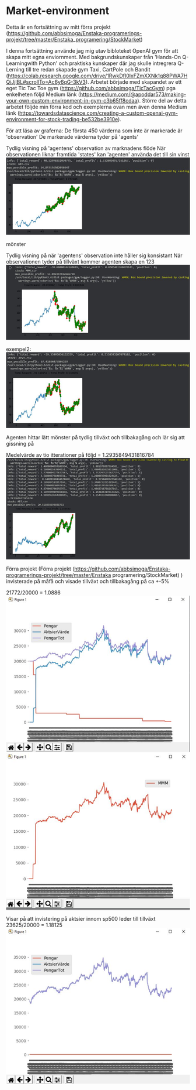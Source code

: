# Market-environment

Detta är en fortsättning av mitt förra projekt (https://github.com/abbsimoga/Enstaka-programerings-projekt/tree/master/Enstaka_programering/StockMarket)

I denna fortsättning använde jag mig utav bibloteket OpenAI gym för att skapa mitt egna enviornment. Med bakgrundskunskaper från 'Hands-On Q-Learningwith Python' och praktiska kunskaper där jag skulle intregrera Q-Lerning till tre redan skapade gym Taxi, CartPole och Bandit (https://colab.research.google.com/drive/1RwkDfI0lxFZmXXNk1q88PWA7HQiJjlBL#scrollTo=Ac6y6qG-3kV3). Arbetet började med skapandet av ett eget Tic Tac Toe gym (https://github.com/abbsimoga/TicTacGym) pga enkelheten följd Medium länk (https://medium.com/@apoddar573/making-your-own-custom-environment-in-gym-c3b65ff8cdaa). Större del av detta arbetet följde min förra kod och exemplerna ovan men även denna Medium länk (https://towardsdatascience.com/creating-a-custom-openai-gym-environment-for-stock-trading-be532be3910e).

För att läsa av graferna:
    De första 450 värderna som inte är markerade är 'observation'
    De markerade värderna tyder på 'agents'


Tydlig visning på 'agentens' observation av marknadens flöde
När observationen liknar framtida 'states' kan 'agenten' använda det till sin vinst
![png](docs/Capture3.JPG)

mönster

Tydlig visning på när 'agentens' observation inte håller sig konsistant
När observationen tyder på tillväxt kommer agenten skapa en 123 
![png](docs/Capture1.JPG)

exempel2:
![png](docs/Capture2.JPG)

Agenten hittar lätt mönster på tydlig tillväxt och tillbakagång och lär sig att gissning på 

Medelvärde av tio itterationer på följd = 1.2935849431816784
![png](docs/Capture7.JPG)

Förra projekt (Förra projekt (https://github.com/abbsimoga/Enstaka-programerings-projekt/tree/master/Enstaka programering/StockMarket)
) invisterade på måfå och visade tillväxt och tillbakagång på ca +-5%

21772/20000 = 1.0886
![png](docs/Capture4.JPG)
![png](docs/Capture5.JPG)

Visar på att invistering på aktsier innom sp500 leder till tillväxt
23625/20000 = 1.18125
![png](docs/Capture6.JPG)